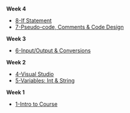 
<!--
**Week 14**
- [34-Collision Detection & 2D Arrays](Markdown/34_boundary_collision_2d_arrays.md)
- [33-Game Timing](Markdown/33_game_timing.md)
- [32-Game Programming Intro](Markdown/32_intro_game_programming.md)

**Week 13**
- [31-Console Manipulation](Markdown/31_console_class_manipulation.md)
- [30-Pass by Reference & Value](Markdown/30_pass_by_value_and_reference.md)


**Week 12**
- [28-Passing Arrays, Heap & Stack](Markdown/28_passing_arrays_heap_stack.md)
- [29-Assignment 4 Lab Day](Markdown/29_assign4_lab_day.md)

**Week 11**
- [27-Intro to Arrays](Markdown/27_arrays.md)

**Week 10**
- [26-Function Design & Default Params](Markdown/26_default_parameters.md)
- [25-Function Params vs Args](Markdown/25_passing_parameters_to_functions.md)
- [24-Changing Loop Behaviour](Markdown/24_changing_loop_behaviour.md)

**Week 9**
- [23-Nested Loops](Markdown/23_nested_loops_control.md)
- [22-Modulo, Typecasting & String Methods](Markdown/22_modulo_typecasting_string_methods.md)
- [21-Scope, Globals & Keyboard tips](Markdown/21_scope_globals_keyboard.md)

**Week 8**
- [20-TryParse](Markdown/20_try_parse.md)
- [19-Switch Statements](Markdown/19_switch_statements.md)
- [18-Return Functions](Markdown/18_return_functions.md)

**Week 7**
- [17-Functions](Markdown/17_functions.md)
- [16-Do-While & For Loops](Markdown/16_do_while_and_for_loops.md)

**Week 6**
- [15-Debugging Techniques](Markdown/15_debugging.md)
- [14-While Loop, Counters & Accumulators](Markdown/14_while_loop_counters_accumulators.md)
- [13-Flowcharts & Unary Operators](Markdown/13_flowcharts_unary_operators.md)

**Week 5**
- [12-Boolean Algebra, Pt2](Markdown/12_boolean_algebra_cont.md)
- [11-Boolean Algebra](Markdown/11_boolean_algebra.md)

   SOME OF THESE WILL BE WEEK 4
- [10-If Else-If & Random Ints](Markdown/10_if_else-if_random.md)
- [9-If-Else Good & Bad Practices](Markdown/09_if_else_bad_practices_magic_numbers.md)
-->
**Week 4**

- [8-If Statement](Markdown/08_if_statements.md)
- [7-Pseudo-code, Comments & Code Design](Markdown/07_pseudocode_comments_coding_process.md)


**Week 3** 
- [6-Input/Output & Conversions](Markdown/06_input_output_string_conversions.md)

**Week 2**
- [4-Visual Studio](Markdown/04_visualstudio.md)
- [5-Variables: Int & String](Markdown/05_variables_int_strings.md)

**Week 1**
<!--- [3-Computer Algorithms](Markdown/03_computer_algorithms.md)
- [2-Computational Thinking](Markdown/02_computational_thinking.md)-->
- [1-Intro to Course](Markdown/01_intro_to_the_course.md)

<!--
**Extra Learning**
